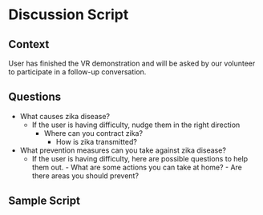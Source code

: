 # Discussion Script

## Context
User has finished the VR demonstration and will be asked by our volunteer
to participate in a follow-up conversation.

## Questions
- What causes zika disease?
  - If the user is having difficulty, nudge them in the right direction
	  - Where can you contract zika?
		- How is zika transmitted?
- What prevention measures can you take against zika disease?
  - If the user is having difficulty, here are possible questions to help them
    out.
		- What are some actions you can take at home?
		- Are there areas you should prevent?

## Sample Script


